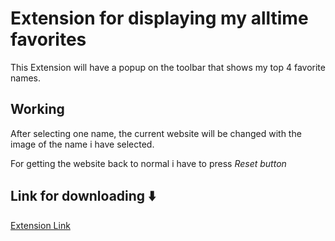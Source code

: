 # Extension for displaying my alltime favorites

This Extension will have a popup on the toolbar that shows my top 4 favorite names.

## Working

After selecting one name, the current website will be changed with the image of the name i have selected.

For getting the website back to normal i have to press _Reset button_

## Link for downloading ⬇️

[Extension Link](https://addons.mozilla.org/en-GB/firefox/addon/my4favs/)
